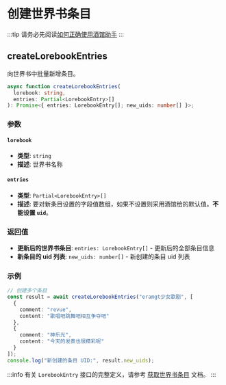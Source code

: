 # 创建世界书条目

:::tip
请务必先阅读[如何正确使用酒馆助手](/guide/基本用法/如何正确使用酒馆助手.md)
:::

<CustomTOC />

## createLorebookEntries

向世界书中批量新增条目。

```typescript
async function createLorebookEntries(
  lorebook: string,
  entries: Partial<LorebookEntry>[]
): Promise<{ entries: LorebookEntry[]; new_uids: number[] }>;
```

### 参数

#### `lorebook`

- **类型**: `string`
- **描述**: 世界书名称

#### `entries`

- **类型**: `Partial<LorebookEntry>[]`
- **描述**: 要对新条目设置的字段值数组，如果不设置则采用酒馆给的默认值。**不能设置 `uid`**。

### 返回值

- **更新后的世界书条目**: `entries: LorebookEntry[]` - 更新后的全部条目信息
- **新条目的 uid 列表**: `new_uids: number[]` - 新创建的条目 uid 列表

### 示例

```typescript
// 创建多个条目
const result = await createLorebookEntries("eramgt少女歌剧", [
  {
    comment: "revue",
    content: "歌唱吧跳舞吧相互争夺吧"
  },
  {
    comment: "神乐光",
    content: "今天的发表也很精彩呢"
  }
]);
console.log("新创建的条目 UID:", result.new_uids);
```

:::info
有关 `LorebookEntry` 接口的完整定义，请参考 [获取世界书条目](./获取世界书条目.md#getlorebookentries) 文档。
:::
